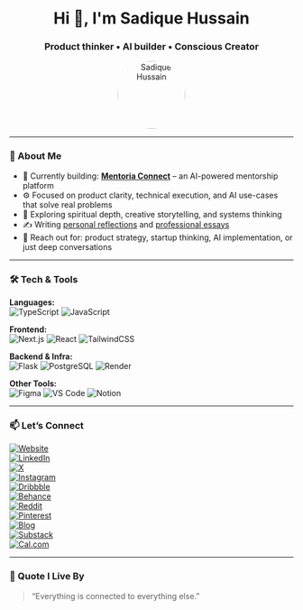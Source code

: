 <h1 align="center">Hi 👋, I'm Sadique Hussain</h1>
<h3 align="center">Product thinker • AI builder • Conscious Creator</h3>

<p align="center">
  <img src="https://avatars.githubusercontent.com/u/195448465?v=4" width="120" style="border-radius: 50%" alt="Sadique Hussain" />
</p>

---

### 🧠 About Me

- 🔭 Currently building: **[Mentoria Connect](https://connect.mentoria.com)** – an AI-powered mentorship platform  
- ⚙️ Focused on product clarity, technical execution, and AI use-cases that solve real problems  
- 🌿 Exploring spiritual depth, creative storytelling, and systems thinking  
- ✍️ Writing [personal reflections](https://tale.beehiiv.com/) and [professional essays](https://designbysadique.substack.com/)  
- 💬 Reach out for: product strategy, startup thinking, AI implementation, or just deep conversations

---

### 🛠️ Tech & Tools

**Languages:**  
![TypeScript](https://img.shields.io/badge/TypeScript-3178C6?logo=typescript&logoColor=white) ![JavaScript](https://img.shields.io/badge/JavaScript-F7DF1E?logo=javascript&logoColor=black)

**Frontend:**  
![Next.js](https://img.shields.io/badge/Next.js-black?logo=next.js) ![React](https://img.shields.io/badge/React-20232A?logo=react&logoColor=61DAFB) ![TailwindCSS](https://img.shields.io/badge/TailwindCSS-38B2AC?logo=tailwind-css&logoColor=white)

**Backend & Infra:**  
![Flask](https://img.shields.io/badge/Flask-000?logo=flask&logoColor=white) ![PostgreSQL](https://img.shields.io/badge/PostgreSQL-4169E1?logo=postgresql&logoColor=white) ![Render](https://img.shields.io/badge/Render-00979D?logo=render&logoColor=white)

**Other Tools:**  
![Figma](https://img.shields.io/badge/Figma-F24E1E?logo=figma&logoColor=white) ![VS Code](https://img.shields.io/badge/VSCode-007ACC?logo=visual-studio-code&logoColor=white) ![Notion](https://img.shields.io/badge/Notion-black?logo=notion&logoColor=white)

---

### 📫 Let’s Connect

[![Website](https://img.shields.io/badge/Website-sadique.co-000?style=flat&logo=vercel&logoColor=white)](https://sadique.co)  
[![LinkedIn](https://img.shields.io/badge/LinkedIn-sadiqueh-blue?logo=linkedin&logoColor=white)](https://www.linkedin.com/in/sadiqueh/)  
[![X](https://img.shields.io/badge/X-SadiqueXo-black?logo=x&logoColor=white)](https://x.com/SadiqueXo)  
[![Instagram](https://img.shields.io/badge/Instagram-heyysadique-E4405F?logo=instagram&logoColor=white)](https://www.instagram.com/heyysadique/)  
[![Dribbble](https://img.shields.io/badge/Dribbble-designbysadique-EA4C89?logo=dribbble&logoColor=white)](https://dribbble.com/designbysadique)  
[![Behance](https://img.shields.io/badge/Behance-sadiquehussain-1769FF?logo=behance&logoColor=white)](https://www.behance.net/sadiquehussain)  
[![Reddit](https://img.shields.io/badge/Reddit-sadiqueb-FF4500?logo=reddit&logoColor=white)](https://www.reddit.com/user/sadiqueb)  
[![Pinterest](https://img.shields.io/badge/Pinterest-notsadique-BD081C?logo=pinterest&logoColor=white)](https://in.pinterest.com/notsadique/)  
[![Blog](https://img.shields.io/badge/Beehiiv-Personal-grey?logo=rss&logoColor=white)](https://tale.beehiiv.com/)  
[![Substack](https://img.shields.io/badge/Substack-Productivity%20Supernova-orange?logo=substack&logoColor=white)](https://designbysadique.substack.com/)  
[![Cal.com](https://img.shields.io/badge/Book%20a%20chat%20→-sadique-0A0A0A?logo=cal.com&logoColor=white)](https://cal.com/sadique/quick-chat-with-sadique)

---

### 🧘 Quote I Live By

> “Everything is connected to everything else.”
